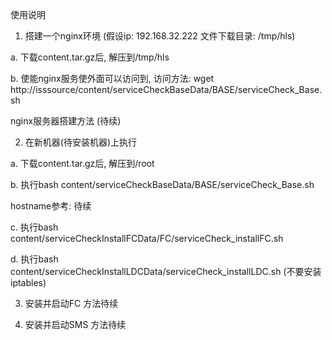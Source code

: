 使用说明

1. 搭建一个nginx环境 (假设ip: 192.168.32.222 文件下载目录: /tmp/hls)

a. 下载content.tar.gz后, 解压到/tmp/hls 

b. 使能nginx服务使外面可以访问到, 访问方法:  wget http://isssource/content/serviceCheckBaseData/BASE/serviceCheck_Base.sh

nginx服务器搭建方法 (待续)


2. 在新机器(待安装机器)上执行

a. 下载content.tar.gz后, 解压到/root

b. 执行bash content/serviceCheckBaseData/BASE/serviceCheck_Base.sh 

hostname参考:
待续

c. 执行bash content/serviceCheckInstallFCData/FC/serviceCheck_installFC.sh

d. 执行bash content/serviceCheckInstallLDCData/serviceCheck_installLDC.sh (不要安装iptables)


3. 安装并启动FC
方法待续

4. 安装并启动SMS
方法待续

